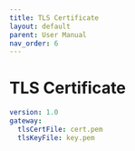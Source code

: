 ```yaml
---
title: TLS Certificate
layout: default
parent: User Manual
nav_order: 6
---
```



# TLS Certificate



```yaml
version: 1.0
gateway:
  tlsCertFile: cert.pem
  tlsKeyFile: key.pem
```

